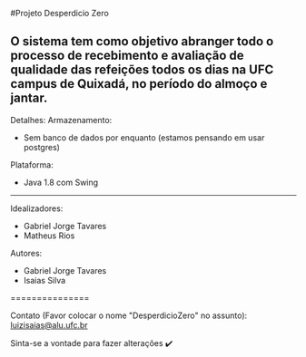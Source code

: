 
#Projeto Desperdicio Zero


O sistema tem como objetivo abranger todo o processo de recebimento e avaliação de qualidade das refeições todos os dias na UFC campus de Quixadá, no período do almoço e jantar. 
---------------
Detalhes:
Armazenamento:
 - Sem banco de dados por enquanto (estamos pensando em usar postgres)

Plataforma:
 - Java 1.8 com Swing

---------------
Idealizadores:
 - Gabriel Jorge Tavares
 - Matheus Rios
 
 
Autores:
 - Gabriel Jorge Tavares
 - Isaias Silva
 

===============

Contato (Favor colocar o nome "DesperdicioZero" no assunto):
luizisaias@alu.ufc.br

Sinta-se a vontade para fazer alterações :heavy_check_mark:
